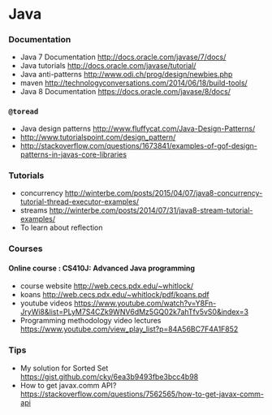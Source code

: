 # Java

### Documentation
* Java 7 Documentation  http://docs.oracle.com/javase/7/docs/
* Java tutorials        http://docs.oracle.com/javase/tutorial/
* Java anti-patterns    http://www.odi.ch/prog/design/newbies.php
* maven                 http://technologyconversations.com/2014/06/18/build-tools/
* Java 8 Documentation	https://docs.oracle.com/javase/8/docs/


### `@toread`
* Java design patterns  http://www.fluffycat.com/Java-Design-Patterns/
* http://www.tutorialspoint.com/design_pattern/
* http://stackoverflow.com/questions/1673841/examples-of-gof-design-patterns-in-javas-core-libraries

### Tutorials
* concurrency   http://winterbe.com/posts/2015/04/07/java8-concurrency-tutorial-thread-executor-examples/
* streams   http://winterbe.com/posts/2014/07/31/java8-stream-tutorial-examples/
* To learn about reflection


### Courses

#### Online course : CS410J: Advanced Java programming

* course website    http://web.cecs.pdx.edu/~whitlock/
* koans             http://web.cecs.pdx.edu/~whitlock/pdf/koans.pdf
* youtube videos    https://www.youtube.com/watch?v=Y8Fn-JryWi8&list=PLyM7S4CZk9WNV6dMz5GQ02k7ahTfv5vS0&index=3
* Programming methodology video lectures https://www.youtube.com/view_play_list?p=84A56BC7F4A1F852

### Tips
* My solution for Sorted Set	https://gist.github.com/cky/6ea3b9493fbe3bcc4b98
* How to get javax.comm API?	https://stackoverflow.com/questions/7562565/how-to-get-javax-comm-api

